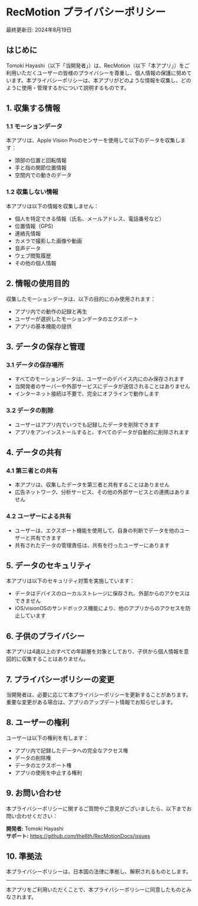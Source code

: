 # RecMotion プライバシーポリシー

最終更新日: 2024年8月19日

## はじめに

Tomoki Hayashi（以下「当開発者」）は、RecMotion（以下「本アプリ」）をご利用いただくユーザーの皆様のプライバシーを尊重し、個人情報の保護に努めています。本プライバシーポリシーは、本アプリがどのような情報を収集し、どのように使用・管理するかについて説明するものです。

## 1. 収集する情報

### 1.1 モーションデータ
本アプリは、Apple Vision Proのセンサーを使用して以下のデータを収集します：
- 頭部の位置と回転情報
- 手と指の関節位置情報
- 空間内での動きのデータ

### 1.2 収集しない情報
本アプリは以下の情報を収集しません：
- 個人を特定できる情報（氏名、メールアドレス、電話番号など）
- 位置情報（GPS）
- 連絡先情報
- カメラで撮影した画像や動画
- 音声データ
- ウェブ閲覧履歴
- その他の個人情報

## 2. 情報の使用目的

収集したモーションデータは、以下の目的にのみ使用されます：
- アプリ内での動作の記録と再生
- ユーザーが選択したモーションデータのエクスポート
- アプリの基本機能の提供

## 3. データの保存と管理

### 3.1 データの保存場所
- すべてのモーションデータは、ユーザーのデバイス内にのみ保存されます
- 当開発者のサーバーや外部サービスにデータが送信されることはありません
- インターネット接続は不要で、完全にオフラインで動作します

### 3.2 データの削除
- ユーザーはアプリ内でいつでも記録したデータを削除できます
- アプリをアンインストールすると、すべてのデータが自動的に削除されます

## 4. データの共有

### 4.1 第三者との共有
- 本アプリは、収集したデータを第三者と共有することはありません
- 広告ネットワーク、分析サービス、その他の外部サービスとの連携はありません

### 4.2 ユーザーによる共有
- ユーザーは、エクスポート機能を使用して、自身の判断でデータを他のユーザーと共有できます
- 共有されたデータの管理責任は、共有を行ったユーザーにあります

## 5. データのセキュリティ

本アプリは以下のセキュリティ対策を実施しています：
- データはデバイスのローカルストレージに保存され、外部からのアクセスはできません
- iOS/visionOSのサンドボックス機能により、他のアプリからのアクセスを防止しています

## 6. 子供のプライバシー

本アプリは4歳以上のすべての年齢層を対象としており、子供から個人情報を意図的に収集することはありません。

## 7. プライバシーポリシーの変更

当開発者は、必要に応じて本プライバシーポリシーを更新することがあります。重要な変更がある場合は、アプリのアップデート情報でお知らせします。

## 8. ユーザーの権利

ユーザーは以下の権利を有します：
- アプリ内で記録したデータへの完全なアクセス権
- データの削除権
- データのエクスポート権
- アプリの使用を中止する権利

## 9. お問い合わせ

本プライバシーポリシーに関するご質問やご意見がございましたら、以下までお問い合わせください：

**開発者:** Tomoki Hayashi  
**サポート:** https://github.com/the6th/RecMotionDocs/issues

## 10. 準拠法

本プライバシーポリシーは、日本国の法律に準拠し、解釈されるものとします。

---

本アプリをご利用いただくことで、本プライバシーポリシーに同意したものとみなされます。
